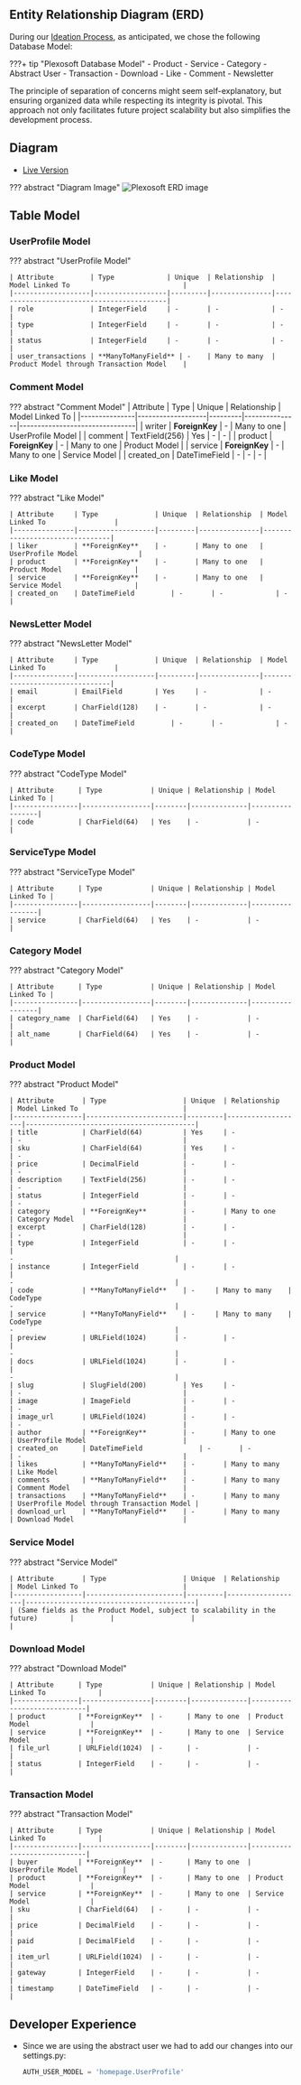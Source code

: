 ## Entity Relationship Diagram (ERD)

During our [Ideation Process](../design-thinking/ideate/ideate.md/?h=database#database), as anticipated, we chose the following Database Model:

???+ tip "Plexosoft Database Model"
    - Product
    - Service
    - Category
    - Abstract User
    - Transaction
    - Download
    - Like
    - Comment
    - Newsletter

The principle of separation of concerns might seem self-explanatory, but ensuring organized data while respecting its integrity is pivotal. This approach not only facilitates future project scalability but also simplifies the development process.

## Diagram

- [Live Version](https://www.edrawmax.com/online/share.html?code=de920716472111ee8de00a951ba8b83d)

??? abstract "Diagram Image"
    ![Plexosoft ERD image](../assets/img/plexosoft-erd.jpg)

## Table Model
### UserProfile Model
??? abstract "UserProfile Model"

    | Attribute         | Type             | Unique  | Relationship  | Model Linked To                            |
    |-------------------|------------------|---------|---------------|-------------------------------------------|
    | role              | IntegerField     | -       | -             | -                                         |
    | type              | IntegerField     | -       | -             | -                                         |
    | status            | IntegerField     | -       | -             | -                                         |
    | user_transactions | **ManyToManyField** | -    | Many to many  | Product Model through Transaction Model    |

### Comment Model
??? abstract "Comment Model"
    | Attribute     | Type              | Unique  | Relationship  | Model Linked To                 |
    |---------------|-------------------|---------|---------------|--------------------------------|
    | writer        | **ForeignKey**    | -       | Many to one   | UserProfile Model               |
    | comment       | TextField(256)    | Yes     | -             | -                              |
    | product       | **ForeignKey**    | -       | Many to one   | Product Model                  |
    | service       | **ForeignKey**    | -       | Many to one   | Service Model                  |
    | created_on    | DateTimeField         | -       | -             | -                              |

### Like Model
??? abstract "Like Model"

    | Attribute     | Type              | Unique  | Relationship  | Model Linked To                 |
    |---------------|-------------------|---------|---------------|--------------------------------|
    | liker         | **ForeignKey**    | -       | Many to one   | UserProfile Model               |
    | product       | **ForeignKey**    | -       | Many to one   | Product Model                  |
    | service       | **ForeignKey**    | -       | Many to one   | Service Model                  |
    | created_on    | DateTimeField         | -       | -             | -                              |

### NewsLetter Model
??? abstract "NewsLetter Model"

    | Attribute     | Type              | Unique  | Relationship  | Model Linked To                 |
    |---------------|-------------------|---------|---------------|--------------------------------|
    | email         | EmailField        | Yes     | -             | -                              |
    | excerpt       | CharField(128)    | -       | -             | -                              |
    | created_on    | DateTimeField         | -       | -             | -                              |

### CodeType Model
??? abstract "CodeType Model"

    | Attribute      | Type            | Unique | Relationship | Model Linked To |
    |----------------|-----------------|--------|--------------|-----------------|
    | code           | CharField(64)   | Yes    | -            | -               |

### ServiceType Model
??? abstract "ServiceType Model"

    | Attribute      | Type            | Unique | Relationship | Model Linked To |
    |----------------|-----------------|--------|--------------|-----------------|
    | service        | CharField(64)   | Yes    | -            | -               |

### Category Model
??? abstract "Category Model"

    | Attribute      | Type            | Unique | Relationship | Model Linked To |
    |----------------|-----------------|--------|--------------|-----------------|
    | category_name  | CharField(64)   | Yes    | -            | -               |
    | alt_name       | CharField(64)   | Yes    | -            | -               |

### Product Model
??? abstract "Product Model"

    | Attribute       | Type                   | Unique  | Relationship      | Model Linked To                          |
    |-----------------|------------------------|---------|-------------------|------------------------------------------|
    | title           | CharField(64)          | Yes     | -                 | -                                        |
    | sku             | CharField(64)          | Yes     | -                 | -                                        |
    | price           | DecimalField           | -       | -                 | -                                        |
    | description     | TextField(256)         | -       | -                 | -                                        |
    | status          | IntegerField           | -       | -                 | -                                        |
    | category        | **ForeignKey**         | -       | Many to one       | Category Model                           |
    | excerpt         | CharField(128)         | -       | -                 | -                                        |
    | type            | IntegerField           | -       | -                 | 
    -                                        |
    | instance        | IntegerField           | -       | -                 | 
    -                                        |
    | code            | **ManyToManyField**    | -     | Many to many    | CodeType
    -                                        |
    | service         | **ManyToManyField**    | -     | Many to many    | CodeType
    -                                        |
    | preview         | URLField(1024)       | -         | -                 | 
    -                                        |
    | docs            | URLField(1024)       | -         | -                 | 
    -                                        |
    | slug            | SlugField(200)         | Yes     | -                 | -                                        |
    | image           | ImageField             | -       | -                 | -                                        |
    | image_url       | URLField(1024)         | -       | -                 | -                                        |
    | author          | **ForeignKey**         | -       | Many to one       | UserProfile Model                        |
    | created_on      | DateTimeField              | -       | -                 | -                                        |
    | likes           | **ManyToManyField**    | -       | Many to many      | Like Model                               |
    | comments        | **ManyToManyField**    | -       | Many to many      | Comment Model                            |
    | transactions    | **ManyToManyField**    | -       | Many to many      | UserProfile Model through Transaction Model |
    | download_url    | **ManyToManyField**    | -       | Many to many      | Download Model                           |

### Service Model
??? abstract "Service Model"

    | Attribute       | Type                   | Unique  | Relationship      | Model Linked To                          |
    |-----------------|------------------------|---------|-------------------|------------------------------------------|
    | (Same fields as the Product Model, subject to scalability in the future)        |         |                   |                                          |

### Download Model
??? abstract "Download Model"

    | Attribute      | Type            | Unique | Relationship | Model Linked To             |
    |----------------|-----------------|--------|--------------|-----------------------------|
    | product        | **ForeignKey**  | -      | Many to one  | Product Model               |
    | service        | **ForeignKey**  | -      | Many to one  | Service Model               |
    | file_url       | URLField(1024)  | -      | -            | -                           |
    | status         | IntegerField    | -      | -            | -                           |

### Transaction Model
??? abstract "Transaction Model"

    | Attribute      | Type            | Unique | Relationship | Model Linked To             |
    |----------------|-----------------|--------|--------------|-----------------------------|
    | buyer          | **ForeignKey**  | -      | Many to one  | UserProfile Model           |
    | product        | **ForeignKey**  | -      | Many to one  | Product Model               |
    | service        | **ForeignKey**  | -      | Many to one  | Service Model               |
    | sku            | CharField(64)   | -      | -            | -                           |
    | price          | DecimalField    | -      | -            | -                           |
    | paid           | DecimalField    | -      | -            | -                           |
    | item_url       | URLField(1024)  | -      | -            | -                           |
    | gateway        | IntegerField    | -      | -            | -                           |
    | timestamp      | DateTimeField   | -      | -            | -                           |


## Developer Experience

- Since we are using the abstract user we had to add our changes into our settings.py:
    ```py
    AUTH_USER_MODEL = 'homepage.UserProfile'
    ```
